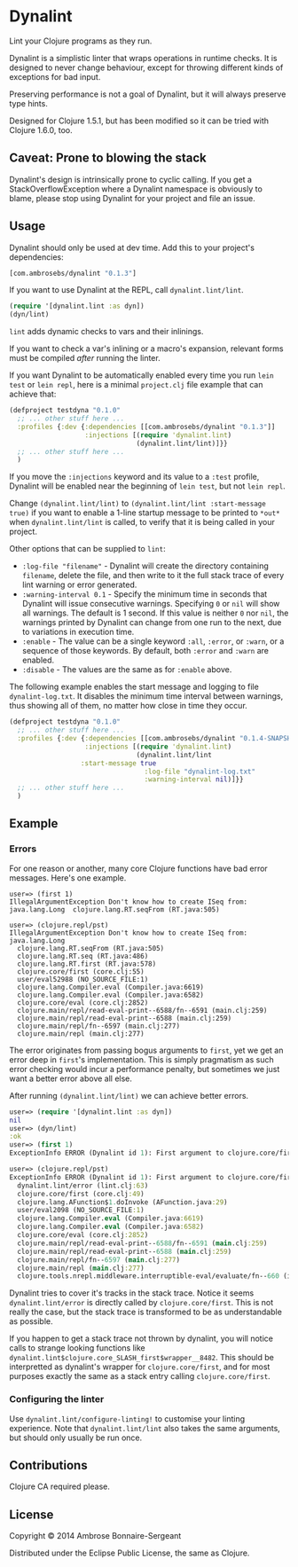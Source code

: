 # Dynalint

Lint your Clojure programs as they run.

Dynalint is a simplistic linter that wraps operations in runtime checks.
It is designed to never change behaviour, except for throwing different
kinds of exceptions for bad input.

Preserving performance is not a goal of Dynalint, but it will always
preserve type hints.

Designed for Clojure 1.5.1, but has been modified so it can be tried
with Clojure 1.6.0, too.


## Caveat: Prone to blowing the stack

Dynalint's design is intrinsically prone to cyclic calling. If you get a StackOverflowException
where a Dynalint namespace is obviously to blame, please stop using Dynalint for your
project and file an issue.


## Usage

Dynalint should only be used at dev time.  Add this to your project's
dependencies:

```clojure
[com.ambrosebs/dynalint "0.1.3"]
```

If you want to use Dynalint at the REPL, call `dynalint.lint/lint`.

```clojure
(require '[dynalint.lint :as dyn])
(dyn/lint)
```

`lint` adds dynamic checks to vars and their inlinings.

If you want to check a var's inlining or a macro's expansion, relevant
forms must be compiled *after* running the linter.

If you want Dynalint to be automatically enabled every time you run
`lein test` or `lein repl`, here is a minimal `project.clj` file
example that can achieve that:

```clojure
(defproject testdyna "0.1.0"
  ;; ... other stuff here ...
  :profiles {:dev {:dependencies [[com.ambrosebs/dynalint "0.1.3"]]
                   :injections [(require 'dynalint.lint)
                                (dynalint.lint/lint)]}}
  ;; ... other stuff here ...
  )
```

If you move the `:injections` keyword and its value to a `:test`
profile, Dynalint will be enabled near the beginning of `lein test`,
but not `lein repl`.

Change `(dynalint.lint/lint)` to `(dynalint.lint/lint :start-message
true)` if you want to enable a 1-line startup message to be printed to
`*out*` when `dynalint.lint/lint` is called, to verify that it is
being called in your project.

Other options that can be supplied to `lint`:

* `:log-file "filename"` - Dynalint will create the directory
  containing `filename`, delete the file, and then write to it the
  full stack trace of every lint warning or error generated.
* `:warning-interval 0.1` - Specify the minimum time in seconds that
  Dynalint will issue consecutive warnings.  Specifying `0` or `nil`
  will show all warnings.  The default is 1 second.  If this value is
  neither `0` nor `nil`, the warnings printed by Dynalint can change
  from one run to the next, due to variations in execution time.
* `:enable` - The value can be a single keyword `:all`, `:error`, or
  `:warn`, or a sequence of those keywords.  By default, both `:error`
  and `:warn` are enabled.
* `:disable` - The values are the same as for `:enable` above.

The following example enables the start message and logging to file
`dynalint-log.txt`.  It disables the minimum time interval between
warnings, thus showing all of them, no matter how close in time they
occur.

```clojure
(defproject testdyna "0.1.0"
  ;; ... other stuff here ...
  :profiles {:dev {:dependencies [[com.ambrosebs/dynalint "0.1.4-SNAPSHOT"]]
                   :injections [(require 'dynalint.lint)
                                (dynalint.lint/lint
				  :start-message true
                                  :log-file "dynalint-log.txt"
                                  :warning-interval nil)]}}
  ;; ... other stuff here ...
  )
```


## Example

### Errors

For one reason or another, many core Clojure functions have bad error messages.
Here's one example.

```
user=> (first 1)
IllegalArgumentException Don't know how to create ISeq from: java.lang.Long  clojure.lang.RT.seqFrom (RT.java:505)

user=> (clojure.repl/pst)
IllegalArgumentException Don't know how to create ISeq from: java.lang.Long
  clojure.lang.RT.seqFrom (RT.java:505)
  clojure.lang.RT.seq (RT.java:486)
  clojure.lang.RT.first (RT.java:578)
  clojure.core/first (core.clj:55)
  user/eval52988 (NO_SOURCE_FILE:1)
  clojure.lang.Compiler.eval (Compiler.java:6619)
  clojure.lang.Compiler.eval (Compiler.java:6582)
  clojure.core/eval (core.clj:2852)
  clojure.main/repl/read-eval-print--6588/fn--6591 (main.clj:259)
  clojure.main/repl/read-eval-print--6588 (main.clj:259)
  clojure.main/repl/fn--6597 (main.clj:277)
  clojure.main/repl (main.clj:277)
```

The error originates from passing bogus arguments to `first`, yet we get an error
deep in `first`'s implementation. This is simply pragmatism as such error checking would
incur a performance penalty, but sometimes we just want a better error above all else.

After running `(dynalint.lint/lint)` we can achieve better errors.

```clojure
user=> (require '[dynalint.lint :as dyn])
nil
user=> (dyn/lint)
:ok
user=> (first 1)
ExceptionInfo ERROR (Dynalint id 1): First argument to clojure.core/first must be seqable: 1 (instance of class java.lang.Long)  dynalint.lint/error (lint.clj:63)

user=> (clojure.repl/pst)
ExceptionInfo ERROR (Dynalint id 1): First argument to clojure.core/first must be seqable: 1 (instance of class java.lang.Long) {:dynalint.lint/dynalint true, :dynalint.lint/error true, :dynalint.lint/id 1}
  dynalint.lint/error (lint.clj:63)
  clojure.core/first (core.clj:49)
  clojure.lang.AFunction$1.doInvoke (AFunction.java:29)
  user/eval2098 (NO_SOURCE_FILE:1)
  clojure.lang.Compiler.eval (Compiler.java:6619)
  clojure.lang.Compiler.eval (Compiler.java:6582)
  clojure.core/eval (core.clj:2852)
  clojure.main/repl/read-eval-print--6588/fn--6591 (main.clj:259)
  clojure.main/repl/read-eval-print--6588 (main.clj:259)
  clojure.main/repl/fn--6597 (main.clj:277)
  clojure.main/repl (main.clj:277)
  clojure.tools.nrepl.middleware.interruptible-eval/evaluate/fn--660 (interruptible_eval.clj:56)
```

Dynalint tries to cover it's tracks in the stack trace. Notice it seems `dynalint.lint/error`
is directly called by `clojure.core/first`. This is not really the case, but the stack trace
is transformed to be as understandable as possible. 

If you happen to get a stack trace not thrown
by dynalint, you will notice calls to strange looking functions like 
`dynalint.lint$clojure.core_SLASH_first$wrapper__8482`. This should be interpretted as dynalint's
wrapper for `clojure.core/first`, and for most purposes exactly the same as a stack entry calling
`clojure.core/first`.

### Configuring the linter

Use `dynalint.lint/configure-linting!` to customise your linting experience. Note that
`dynalint.lint/lint` also takes the same arguments, but should only usually be run once.

## Contributions

Clojure CA required please.

## License

Copyright © 2014 Ambrose Bonnaire-Sergeant

Distributed under the Eclipse Public License, the same as Clojure.
